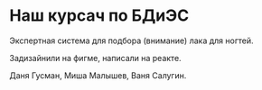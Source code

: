 # Наш курсач по БДиЭС

Экспертная система для подбора (внимание) лака для ногтей.

Задизайнили на фигме, написали на реакте.

Даня Гусман, Миша Малышев, Ваня Салугин.
